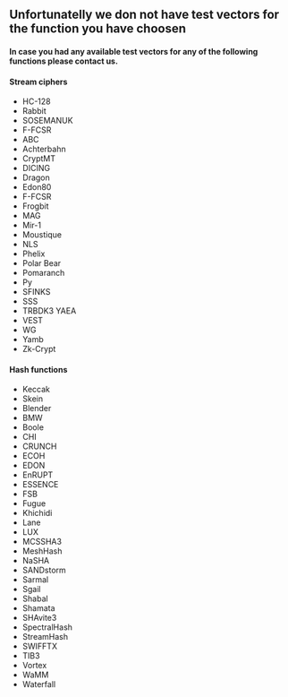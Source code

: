 Unfortunatelly we don not have test vectors for the function you have choosen
-----------------------------------------------------------------------------
#### In case you had any available test vectors for any of the following functions please contact us.

#### Stream ciphers
- HC-128
- Rabbit
- SOSEMANUK
- F-FCSR
- ABC
- Achterbahn
- CryptMT
- DICING
- Dragon
- Edon80
- F-FCSR
- Frogbit
- MAG
- Mir-1
- Moustique
- NLS
- Phelix
- Polar Bear
- Pomaranch
- Py
- SFINKS
- SSS
- TRBDK3 YAEA
- VEST
- WG
- Yamb
- Zk-Crypt

#### Hash functions
- Keccak
- Skein
- Blender
- BMW
- Boole
- CHI
- CRUNCH
- ECOH
- EDON
- EnRUPT
- ESSENCE
- FSB
- Fugue
- Khichidi
- Lane
- LUX
- MCSSHA3
- MeshHash
- NaSHA
- SANDstorm
- Sarmal
- Sgail
- Shabal
- Shamata
- SHAvite3
- SpectralHash
- StreamHash
- SWIFFTX
- TIB3
- Vortex
- WaMM
- Waterfall